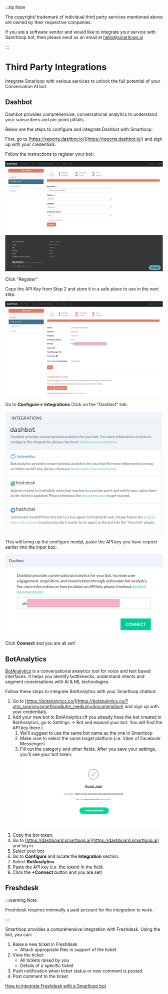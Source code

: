 :::tip Note

The copyright/ trademark of individual third party services mentioned above are owned by their respective companies.

If you are a software vendor and would like to integrate your service with Samrtloop bot, then please send us an email at [hello@smartloop.ai](hello@smartloop.ai)

:::

# Third Party Integrations
Integrate Smarloop with various services to unlock the full potential of your Conversation AI bot.

## Dashbot

Dashbot provides comprehensive, conversational analytics to understand your subscribers and pin-point pitfalls. 

Below are the steps to configure and integrate Dashbot with Smartloop:

First,  go to [https://reports.dashbot.io/](https://reports.dashbot.io/) and sign up with your credentials.

Follow the instructions to register your bot:

![](./images/dashbot/step1.png)

Click "Register"

Copy the API Key from Step 2 and store it in a safe place to use in the next step.

![](./images/dashbot/step2.png)


Go to  **Configure-> Integrations**  Click on the "Dashbot" link:

![](./images/dashbot/config.png)


This will bring up the configure modal, paste the API key you have copied eariler into the input box:

![](./images/dashbot/config-modal.png)

Click **Connect** and you are all set!


## BotAnalytics

[BotAnalytics](https://botanalytics.co/?utm_source=smartloop&utm_medium=documenation) is a conversational analytics tool for voice and text based interfaces. It helps you identify bottlenecks, understand intents and segment conversations with AI & ML technologies.

Follow these steps to integrate BotAnalytics with your Smartloop chatbot:

1. Go to [https://botanalytics.co/](https://botanalytics.co/?utm_source=smartloop&utm_medium=documenation) and sign up with your credentials. 
2. Add your new bot to BotAnalytics:(If you already have the bot created in BotAnalytics, go to Settings → Bot and expand your bot. You will find the API key there.) 
   1. We’ll suggest to use the same bot name as the one in Smartloop   
   2. Make sure to select the same target platform (i.e. Viber of Facebook Messenger)   
   3. Fill out the category and other fields. After you save your settings, you'll see your bot token:
   ![alt text](./Monitor-Botanalytics.png "Botanalytics Token")   
3. Copy the bot token. 
4. Go to [https://dashboard.smartloop.ai](https://dashboard.smartloop.ai) and log in.
5. Select your bot 
6. Go to **Configure** and locate the **Integration** section.  
7. Select **BotAnalytics**.  
8. Paste the API key (i.e. the token) in the field. 
9. Click the **+Connect** button and you are set! 

## Freshdesk

:::warning Note

Freshdesk requires minimally a paid account for the integration to work.

:::

Smartloop provides a comprehensive integration with Freshdesk. Using the bot, you can: 
1. Raise a new ticket in Freshdesk
    * Attach appropriate files in support of the ticket
2. View the ticket:
    * All tickets raised by you
    * Details of a specific ticket 
3. Push notification when ticket status or new comment is posted.
4. Post comment to the ticket

[How to integrate Freshdesk with a Smartloop bot](./freshdesk-integration.md)
